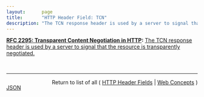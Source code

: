 ```yaml
---
layout:      page
title:       "HTTP Header Field: TCN"
description: "The TCN response header is used by a server to signal that the resource is transparently negotiated."
---
```


**[RFC 2295: Transparent Content Negotiation in HTTP](/specs/IETF/RFC/2295 "HTTP allows web site authors to put multiple versions of the same information under a single URL. Transparent content negotiation is an extensible negotiation mechanism, layered on top of HTTP, for automatically selecting the best version when the URL is accessed. This enables the smooth deployment of new web data formats and markup tags."):** [The TCN response header is used by a server to signal that the resource is transparently negotiated.](http://tools.ietf.org/html/rfc2295#section-8.5 "Read documentation for HTTP Header Field &#34;TCN&#34;")

<br/>
<hr/>

<p style="float : left"><a href="TCN.json" title="JSON representing this particular Web Concept value">JSON</a></p>
<p style="text-align: right">Return to list of all ( <a href="../http-headers">HTTP Header Fields</a> | <a href="../">Web Concepts</a> )</p>
